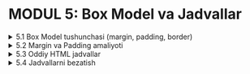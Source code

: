 # MODUL 5: Box Model va Jadvallar

<details>
    <summary>5.1 Box Model tushunchasi (margin, padding, border)</summary>

## 5.1 Box Model Tushunchasi

### Box Model nima?

**CSS Box Model** - bu har bir HTML elementning qanday joy egallashini ko'rsatadi. Har bir element to'rtburchak shaklida bo'lib, quyidagi qismlardan iborat:

1. **Content** - asosiy mazmun (matn, rasm)
2. **Padding** - mazmun va chegara orasidagi ichki bo'shliq
3. **Border** - element atrofidagi chegara
4. **Margin** - element va boshqa elementlar orasidagi tashqi bo'shliq

### Box Model rasmi

```
┌─────────────────────────────────────┐ ← Margin (tashqi bo'shliq)
│  ┌─────────────────────────────────┐ │ ← Border (chegara)
│  │  ┌─────────────────────────────┐ │ │ ← Padding (ichki bo'shliq)
│  │  │                             │ │ │
│  │  │          MAZMUN             │ │ │ ← Content (matn, rasm)
│  │  │                             │ │ │
│  │  └─────────────────────────────┘ │ │
│  └─────────────────────────────────┘ │
└─────────────────────────────────────┘
```

### Border - chegara

Elementning atrofidagi chiziq.

#### Asosiy ishlatish

```css
.box {
    border: 2px solid black;
}
```

Bu yerda:
- `2px` - chegara qalinligi
- `solid` - chegara turi (uzluksiz chiziq)
- `black` - chegara rangi

#### Border turlari

```css
.solid { border: 2px solid black; }      /* Uzluksiz chiziq */
.dashed { border: 2px dashed blue; }     /* Chiziqcha */
.dotted { border: 2px dotted red; }      /* Nuqtacha */
.double { border: 4px double green; }    /* Ikki qatorli */
```

#### Har bir tomon uchun alohida

```css
.box {
    border-top: 2px solid red;      /* Yuqori */
    border-right: 2px solid blue;   /* O'ng */
    border-bottom: 2px solid green; /* Pastki */
    border-left: 2px solid yellow;  /* Chap */
}
```

#### Border-radius - yumaloq burchaklar

```css
.rounded {
    border: 2px solid blue;
    border-radius: 10px;     /* Yumaloq burchaklar */
}

.circle {
    border: 2px solid red;
    border-radius: 50%;      /* To'liq dumaloq */
    width: 100px;
    height: 100px;
}
```

### Padding - ichki bo'shliq

Mazmun va chegara orasidagi bo'shliq.

#### Barcha tomonlar uchun

```css
.box {
    padding: 20px;      /* Barcha tomonlarda 20px */
}
```

#### Har bir tomon uchun

```css
.box {
    padding-top: 10px;      /* Yuqori */
    padding-right: 15px;    /* O'ng */
    padding-bottom: 10px;   /* Pastki */
    padding-left: 15px;     /* Chap */
}
```

#### Qisqa yozish

```css
.box {
    padding: 10px 20px;     /* Yuqori-pastki: 10px, Chap-o'ng: 20px */
}
```

### Margin - tashqi bo'shliq

Element va boshqa elementlar orasidagi bo'shliq.

#### Barcha tomonlar uchun

```css
.box {
    margin: 20px;      /* Barcha tomonlarda 20px */
}
```

#### Har bir tomon uchun

```css
.box {
    margin-top: 10px;      /* Yuqorida 10px */
    margin-right: 15px;    /* O'ngda 15px */
    margin-bottom: 10px;   /* Pastda 10px */
    margin-left: 15px;     /* Chapda 15px */
}
```

#### Markazga joylashtirish

```css
.center-box {
    width: 500px;
    margin: 0 auto;     /* Markazga joylashtirish */
}
```

### Amaliy misol
[CodePen ko'rish](https://codepen.io/Ilmla/pen/OPMxrqy)

<img width="1242" height="697" alt="Screenshot 2025-10-15 at 15 02 16" src="https://github.com/user-attachments/assets/b4efd0c8-1154-4488-8387-8867cd67ec62" />


```html
<!DOCTYPE html>
<html lang="uz">
<head>
    <meta charset="UTF-8">
    <title>Box Model</title>
    <style>
        body {
            font-family: Arial, sans-serif;
            padding: 20px;
        }
        
        .box1 {
            background-color: lightblue;
            padding: 20px;
            margin: 10px;
            border: 3px solid blue;
        }
        
        .box2 {
            background-color: lightgreen;
            padding: 30px;
            margin: 20px;
            border: 5px dashed green;
            border-radius: 15px;
        }
        
        .box3 {
            background-color: lightyellow;
            padding: 25px;
            margin: 15px 0;
            border: 4px dotted orange;
        }
    </style>
</head>
<body>
    <h1>Box Model Misollar</h1>
    
    <div class="box1">
        <h2>Birinchi Box</h2>
        <p>Bu box da padding 20px, margin 10px va 3px qattiq chegara bor.</p>
    </div>
    
    <div class="box2">
        <h2>Ikkinchi Box</h2>
        <p>Bu box da padding 30px, margin 20px, 5px chiziqli chegara va yumaloq burchaklar bor.</p>
    </div>
    
    <div class="box3">
        <h2>Uchinchi Box</h2>
        <p>Bu box da padding 25px, margin faqat yuqori-pastda va 4px nuqtali chegara bor.</p>
    </div>
</body>
</html>
```

</details>

<details>
    <summary>5.2 Margin va Padding amaliyoti</summary>

## 5.2 Margin va Padding Amaliyoti

### Margin va Padding farqi

**Padding** - element ichidagi bo'shliq (mazmun va chegara orasida)
**Margin** - element tashqarisidagi bo'shliq (element va boshqa elementlar orasida)

### Padding misollar

#### Matn atrofida bo'shliq

```html
<style>
.text-box {
    background-color: lightblue;
    border: 2px solid blue;
}

.no-padding {
    padding: 0;
}

.small-padding {
    padding: 10px;
}

.big-padding {
    padding: 30px;
}
</style>

<div class="text-box no-padding">
    <p>Padding yo'q - matn chegaraga yaqin</p>
</div>

<div class="text-box small-padding">
    <p>Kichik padding - 10px</p>
</div>

<div class="text-box big-padding">
    <p>Katta padding - 30px</p>
</div>
```

#### Turli tomonlarda padding

```html
<style>
.custom-padding {
    background-color: lightyellow;
    border: 2px solid orange;
    padding-top: 30px;
    padding-right: 10px;
    padding-bottom: 30px;
    padding-left: 10px;
}
</style>

<div class="custom-padding">
    <p>Yuqori va pastda ko'p bo'shliq, chap va o'ngda kam bo'shliq</p>
</div>
```

### Margin misollar

#### Elementlar orasidagi masofa

```html
<style>
.item {
    background-color: lightgreen;
    padding: 15px;
    border: 2px solid green;
}

.no-margin {
    margin: 0;
}

.small-margin {
    margin: 10px 0;
}

.big-margin {
    margin: 30px 0;
}
</style>

<div class="item no-margin">Box 1 - Margin yo'q</div>
<div class="item no-margin">Box 2 - Margin yo'q</div>

<div class="item small-margin">Box 3 - Kichik margin</div>
<div class="item small-margin">Box 4 - Kichik margin</div>

<div class="item big-margin">Box 5 - Katta margin</div>
<div class="item big-margin">Box 6 - Katta margin</div>
```

#### Markazga joylashtirish

```html
<style>
.centered-box {
    width: 400px;
    margin: 0 auto;
    background-color: lightpink;
    padding: 20px;
    border: 2px solid red;
    text-align: center;
}
</style>

<div class="centered-box">
    <h2>Markazda joylashgan box</h2>
    <p>Bu box sahifaning markazida joylashgan</p>
</div>
```

### Amaliy misol - Kartochka dizayn
[CodePenda ko'rish](https://codepen.io/Ilmla/pen/VYeMqRO)

<img width="836" height="739" alt="Screenshot 2025-10-15 at 15 04 52" src="https://github.com/user-attachments/assets/3282e293-b3b5-4e66-941a-6fd0703c0d2c" />


```html
<!DOCTYPE html>
<html lang="uz">
<head>
    <meta charset="UTF-8">
    <title>Margin va Padding</title>
    <style>
        body {
            font-family: Arial, sans-serif;
            background-color: #f5f5f5;
            padding: 20px;
        }
        
        h1 {
            text-align: center;
            color: #333;
        }
        
        .card {
            width: 300px;
            background-color: white;
            border: 2px solid #ddd;
            border-radius: 10px;
            margin: 20px auto;
            padding: 0;
        }
        
        .card-header {
            background-color: #007bff;
            color: white;
            padding: 15px;
            border-radius: 8px 8px 0 0;
        }
        
        .card-body {
            padding: 20px;
        }
        
        .card-footer {
            background-color: #f8f9fa;
            padding: 15px;
            border-top: 1px solid #ddd;
            text-align: center;
            border-radius: 0 0 8px 8px;
        }
        
        .card h2 {
            margin: 0;
            font-size: 20px;
        }
        
        .card p {
            margin: 10px 0;
            color: #666;
            line-height: 1.6;
        }
        
        .button {
            background-color: #28a745;
            color: white;
            padding: 10px 20px;
            border: none;
            border-radius: 5px;
            text-decoration: none;
        }
    </style>
</head>
<body>
    <h1>Kartochka Dizayni</h1>
    
    <div class="card">
        <div class="card-header">
            <h2>Mening Kartochkam</h2>
        </div>
        <div class="card-body">
            <p>Bu kartochka padding va margin yordamida yaratilgan.</p>
            <p>Har bir qismda turli xil padding qiymatlari ishlatilgan.</p>
        </div>
        <div class="card-footer">
            <a href="#" class="button">Batafsil</a>
        </div>
    </div>
    
    <div class="card">
        <div class="card-header">
            <h2>Ikkinchi Kartochka</h2>
        </div>
        <div class="card-body">
            <p>Kartochkalar orasida margin mavjud.</p>
            <p>Bu ularni bir-biridan ajratib turadi.</p>
        </div>
        <div class="card-footer">
            <a href="#" class="button">Ko'rish</a>
        </div>
    </div>
</body>
</html>
```

</details>

<details>
    <summary>5.3 Oddiy HTML jadvallar</summary>

## 5.3 Oddiy HTML Jadvallar

### Jadval nima?

**HTML jadval** - bu ma'lumotlarni qatorlar va ustunlar ko'rinishida ko'rsatish uchun ishlatiladi.

### Asosiy jadval teglari

#### 1. `<table>` - jadval
#### 2. `<tr>` - jadval qatori (Table Row)
#### 3. `<td>` - oddiy katakcha (Table Data)
#### 4. `<th>` - sarlavha katakchasi (Table Header)

### Oddiy jadval yaratish

```html
<table>
    <tr>
        <th>Ism</th>
        <th>Yosh</th>
        <th>Shahar</th>
    </tr>
    <tr>
        <td>Ahmad</td>
        <td>25</td>
        <td>Toshkent</td>
    </tr>
    <tr>
        <td>Fatima</td>
        <td>22</td>
        <td>Samarqand</td>
    </tr>
</table>
```

**Bu jadval:**
- Birinchi qator (`<tr>`) - sarlavhalar (`<th>`)
- Ikkinchi va uchinchi qatorlar - ma'lumotlar (`<td>`)

### Amaliy misollar

#### O'quvchilar jadvali

```html
<table>
    <tr>
        <th>№</th>
        <th>Ism</th>
        <th>Sinf</th>
        <th>Baho</th>
    </tr>
    <tr>
        <td>1</td>
        <td>Ali</td>
        <td>7-A</td>
        <td>5</td>
    </tr>
    <tr>
        <td>2</td>
        <td>Laylo</td>
        <td>7-B</td>
        <td>4</td>
    </tr>
    <tr>
        <td>3</td>
        <td>Jasur</td>
        <td>7-A</td>
        <td>5</td>
    </tr>
</table>
```

#### Mahsulotlar jadvali

```html
<table>
    <tr>
        <th>Mahsulot</th>
        <th>Narx</th>
        <th>Soni</th>
    </tr>
    <tr>
        <td>Olma</td>
        <td>5000 so'm</td>
        <td>10 kg</td>
    </tr>
    <tr>
        <td>Banan</td>
        <td>8000 so'm</td>
        <td>5 kg</td>
    </tr>
    <tr>
        <td>Uzum</td>
        <td>6000 so'm</td>
        <td>8 kg</td>
    </tr>
</table>
```

#### Dars jadvali

```html
<table>
    <tr>
        <th>Vaqt</th>
        <th>Dushanba</th>
        <th>Seshanba</th>
        <th>Chorshanba</th>
    </tr>
    <tr>
        <td>8:00-8:45</td>
        <td>Matematika</td>
        <td>Fizika</td>
        <td>Kimyo</td>
    </tr>
    <tr>
        <td>9:00-9:45</td>
        <td>O'zbek tili</td>
        <td>Ingliz tili</td>
        <td>Matematika</td>
    </tr>
    <tr>
        <td>10:00-10:45</td>
        <td>Tarix</td>
        <td>Geografiya</td>
        <td>Biologiya</td>
    </tr>
</table>
```

### To'liq misol

```html
<!DOCTYPE html>
<html lang="uz">
<head>
    <meta charset="UTF-8">
    <title>Oddiy Jadval</title>
    <style>
        body {
            font-family: Arial, sans-serif;
            padding: 20px;
        }
        
        h1 {
            text-align: center;
            color: #333;
        }
        
        table {
            margin: 20px auto;
        }
    </style>
</head>
<body>
    <h1>O'quvchilar Ro'yxati</h1>
    
    <table>
        <tr>
            <th>№</th>
            <th>Ism Familiya</th>
            <th>Sinf</th>
            <th>Matematika</th>
            <th>Fizika</th>
            <th>Kimyo</th>
        </tr>
        <tr>
            <td>1</td>
            <td>Ahmad Karimov</td>
            <td>9-A</td>
            <td>5</td>
            <td>4</td>
            <td>5</td>
        </tr>
        <tr>
            <td>2</td>
            <td>Fatima Yusupova</td>
            <td>9-A</td>
            <td>4</td>
            <td>5</td>
            <td>4</td>
        </tr>
        <tr>
            <td>3</td>
            <td>Bobur Rahmonov</td>
            <td>9-A</td>
            <td>5</td>
            <td>5</td>
            <td>5</td>
        </tr>
        <tr>
            <td>4</td>
            <td>Laylo Toshmatova</td>
            <td>9-B</td>
            <td>4</td>
            <td>4</td>
            <td>5</td>
        </tr>
    </table>
</body>
</html>
```

</details>

<details>
    <summary>5.4 Jadvallarni bezatish</summary>

## 5.4 Jadvallarni Bezatish

### Jadval chegaralari

#### Border qo'shish

```css
table {
    border: 2px solid black;
}

th, td {
    border: 1px solid gray;
}
```

#### Border-collapse - chegaralarni birlashtirish

```css
table {
    border-collapse: collapse;     /* Chegaralarni birlashtirish */
}
```

Agar `border-collapse` ishlatmasangiz, chegaralar ikki marta ko'rinadi.

### Padding qo'shish

Katakchalar ichida bo'shliq yaratish:

```css
th, td {
    padding: 10px;
}
```

### Matnni joylash

```css
th {
    text-align: center;     /* Sarlavhalarni markazga */
}

td {
    text-align: left;       /* Ma'lumotlarni chapga */
}
```

### Ranglar qo'shish

#### Sarlavha rangi

```css
th {
    background-color: blue;
    color: white;
}
```

#### Qator ranglari

```css
tr {
    background-color: lightgray;
}
```

### Jadval kengligi

```css
table {
    width: 100%;     /* To'liq kenglik */
}

/* Yoki aniq o'lcham */
table {
    width: 600px;
}
```

### Amaliy misollar

#### Oddiy bezatilgan jadval

```html
<style>
table {
    border-collapse: collapse;
    width: 100%;
}

th, td {
    border: 1px solid #ddd;
    padding: 12px;
    text-align: left;
}

th {
    background-color: #007bff;
    color: white;
}
</style>

<table>
    <tr>
        <th>Ism</th>
        <th>Yosh</th>
        <th>Shahar</th>
    </tr>
    <tr>
        <td>Ahmad</td>
        <td>25</td>
        <td>Toshkent</td>
    </tr>
    <tr>
        <td>Fatima</td>
        <td>22</td>
        <td>Samarqand</td>
    </tr>
</table>
```

#### Rangli jadval

```html
<style>
table {
    border-collapse: collapse;
    width: 80%;
    margin: 20px auto;
}

th {
    background-color: #28a745;
    color: white;
    padding: 15px;
    text-align: center;
}

td {
    padding: 12px;
    border: 1px solid #ddd;
}

tr {
    background-color: #f9f9f9;
}
</style>

<table>
    <tr>
        <th>Mahsulot</th>
        <th>Narx</th>
        <th>Soni</th>
    </tr>
    <tr>
        <td>Olma</td>
        <td>5000</td>
        <td>10</td>
    </tr>
    <tr>
        <td>Banan</td>
        <td>8000</td>
        <td>5</td>
    </tr>
</table>
```

### To'liq misol

[CodePen da ochish](https://codepen.io/Ilmla/pen/OPMjxRj)


```html
<!DOCTYPE html>
<html lang="uz">
<head>
    <meta charset="UTF-8">
    <title>Bezatilgan Jadval</title>
    <style>
        body {
            font-family: Arial, sans-serif;
            background-color: #f5f5f5;
            padding: 20px;
        }
        
        h1 {
            text-align: center;
            color: #333;
        }
        
        table {
            border-collapse: collapse;
            width: 90%;
            margin: 20px auto;
            background-color: white;
            box-shadow: 5px 5px 15px gray;
        }
        
        th {
            background-color: #007bff;
            color: white;
            padding: 15px;
            text-align: center;
            font-size: 16px;
        }
        
        td {
            padding: 12px;
            border: 1px solid #ddd;
            text-align: center;
        }
        
        tr {
            background-color: #f9f9f9;
        }
        
        tr:hover {
            background-color: #e6f2ff;
        }
    </style>
</head>
<body>
    <h1>O'quvchilar Baholar Jadvali</h1>
    
    <table>
        <tr>
            <th>№</th>
            <th>Ism Familiya</th>
            <th>Sinf</th>
            <th>Matematika</th>
            <th>Fizika</th>
            <th>Kimyo</th>
        </tr>
        <tr>
            <td>1</td>
            <td>Ahmad Karimov</td>
            <td>9-A</td>
            <td>5</td>
            <td>4</td>
            <td>5</td>
        </tr>
        <tr>
            <td>2</td>
            <td>Fatima Yusupova</td>
            <td>9-A</td>
            <td>4</td>
            <td>5</td>
            <td>4</td>
        </tr>
        <tr>
            <td>3</td>
            <td>Bobur Rahmonov</td>
            <td>9-A</td>
            <td>5</td>
            <td>5</td>
            <td>5</td>
        </tr>
        <tr>
            <td>4</td>
            <td>Laylo Toshmatova</td>
            <td>9-B</td>
            <td>4</td>
            <td>4</td>
            <td>5</td>
        </tr>
        <tr>
            <td>5</td>
            <td>Jasur Olimov</td>
            <td>9-B</td>
            <td>5</td>
            <td>5</td>
            <td>4</td>
        </tr>
    </table>
</body>
</html>
```

</details>
